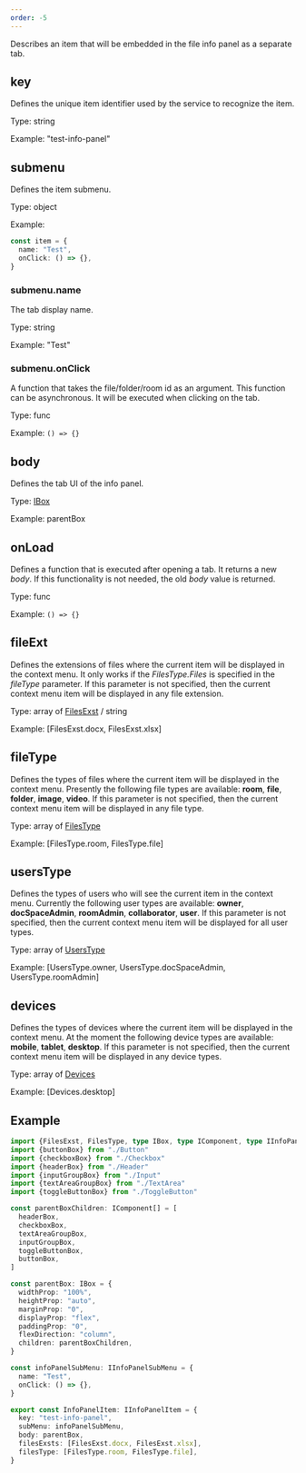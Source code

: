 ```yaml
---
order: -5
---
```


Describes an item that will be embedded in the file info panel as a separate tab.

## key

Defines the unique item identifier used by the service to recognize the item.

Type: string

Example: "test-info-panel"

## submenu

Defines the item submenu.

Type: object

Example:

``` ts
const item = {
  name: "Test",
  onClick: () => {},
}
```

### submenu.name

The tab display name.

Type: string

Example: "Test"

### submenu.onClick

A function that takes the file/folder/room id as an argument. This function can be asynchronous. It will be executed when clicking on the tab.

Type: func

Example: `() => {}`

## body

Defines the tab UI of the info panel.

Type: [IBox](../../Plugin%20Components/Box/index.md)

Example: parentBox

## onLoad

Defines a function that is executed after opening a tab. It returns a new *body*. If this functionality is not needed, the old *body* value is returned.

Type: func

Example: `() => {}`

## fileExt

Defines the extensions of files where the current item will be displayed in the context menu. It only works if the *FilesType.Files* is specified in the *fileType* parameter. If this parameter is not specified, then the current context menu item will be displayed in any file extension.

Type: array of [FilesExst](https://github.com/ONLYOFFICE/docspace-plugin-sdk/blob/master/src/enums/Files.ts) / string

Example: \[FilesExst.docx, FilesExst.xlsx]

## fileType

Defines the types of files where the current item will be displayed in the context menu. Presently the following file types are available: **room**, **file**, **folder**, **image**, **video**. If this parameter is not specified, then the current context menu item will be displayed in any file type.

Type: array of [FilesType](https://github.com/ONLYOFFICE/docspace-plugin-sdk/blob/master/src/enums/Files.ts)

Example: \[FilesType.room, FilesType.file]

## usersType

Defines the types of users who will see the current item in the context menu. Currently the following user types are available: **owner**, **docSpaceAdmin**, **roomAdmin**, **collaborator**, **user**. If this parameter is not specified, then the current context menu item will be displayed for all user types.

Type: array of [UsersType](https://github.com/ONLYOFFICE/docspace-plugin-sdk/blob/master/src/enums/UsersType.ts)

Example: \[UsersType.owner, UsersType.docSpaceAdmin, UsersType.roomAdmin]

## devices

Defines the types of devices where the current item will be displayed in the context menu. At the moment the following device types are available: **mobile**, **tablet**, **desktop**. If this parameter is not specified, then the current context menu item will be displayed in any device types.

Type: array of [Devices](https://github.com/ONLYOFFICE/docspace-plugin-sdk/blob/master/src/enums/Devices.ts)

Example: \[Devices.desktop]

## Example

``` ts
import {FilesExst, FilesType, type IBox, type IComponent, type IInfoPanelItem, type IInfoPanelSubMenu} from "@onlyoffice/docspace-plugin-sdk"
import {buttonBox} from "./Button"
import {checkboxBox} from "./Checkbox"
import {headerBox} from "./Header"
import {inputGroupBox} from "./Input"
import {textAreaGroupBox} from "./TextArea"
import {toggleButtonBox} from "./ToggleButton"

const parentBoxChildren: IComponent[] = [
  headerBox,
  checkboxBox,
  textAreaGroupBox,
  inputGroupBox,
  toggleButtonBox,
  buttonBox,
]

const parentBox: IBox = {
  widthProp: "100%",
  heightProp: "auto",
  marginProp: "0",
  displayProp: "flex",
  paddingProp: "0",
  flexDirection: "column",
  children: parentBoxChildren,
}

const infoPanelSubMenu: IInfoPanelSubMenu = {
  name: "Test",
  onClick: () => {},
}

export const InfoPanelItem: IInfoPanelItem = {
  key: "test-info-panel",
  subMenu: infoPanelSubMenu,
  body: parentBox,
  filesExsts: [FilesExst.docx, FilesExst.xlsx],
  filesType: [FilesType.room, FilesType.file],
}
```
